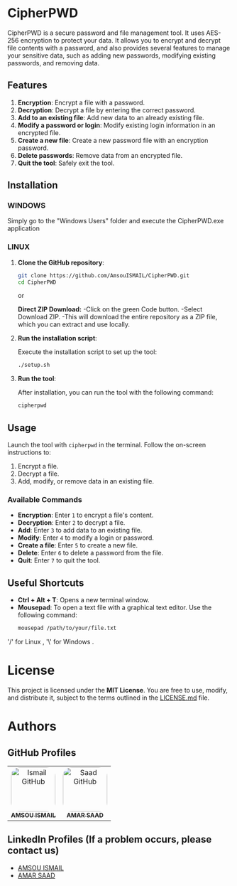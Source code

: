 
# CipherPWD

CipherPWD is a secure password and file management tool. It uses AES-256 encryption to protect your data. It allows you to encrypt and decrypt file contents with a password, and also provides several features to manage your sensitive data, such as adding new passwords, modifying existing passwords, and removing data.

## Features

1. **Encryption**: Encrypt a file with a password.
2. **Decryption**: Decrypt a file by entering the correct password.
3. **Add to an existing file**: Add new data to an already existing file.
4. **Modify a password or login**: Modify existing login information in an encrypted file.
5. **Create a new file**: Create a new password file with an encryption password.
6. **Delete passwords**: Remove data from an encrypted file.
7. **Quit the tool**: Safely exit the tool.

## Installation

### WINDOWS 

Simply go to the "Windows Users" folder and execute the CipherPWD.exe application

### LINUX

1. **Clone the GitHub repository**:

   ```bash
   git clone https://github.com/AmsouISMAIL/CipherPWD.git
   cd CipherPWD
   ```
   or
   
   **Direct ZIP Download:**
   -Click on the green Code button.
   -Select Download ZIP.
   -This will download the entire repository as a ZIP file, which you can extract and use locally.

2. **Run the installation script**:

   Execute the installation script to set up the tool:

   ```bash
   ./setup.sh
   ```

3. **Run the tool**:

   After installation, you can run the tool with the following command:

   ```bash
   cipherpwd
   ```

## Usage

Launch the tool with `cipherpwd` in the terminal. Follow the on-screen instructions to:

1. Encrypt a file.
2. Decrypt a file.
3. Add, modify, or remove data in an existing file.

### Available Commands

- **Encryption**: Enter `1` to encrypt a file's content.
- **Decryption**: Enter `2` to decrypt a file.
- **Add**: Enter `3` to add data to an existing file.
- **Modify**: Enter `4` to modify a login or password.
- **Create a file**: Enter `5` to create a new file.
- **Delete**: Enter `6` to delete a password from the file.
- **Quit**: Enter `7` to quit the tool.

## Useful Shortcuts

- **Ctrl + Alt + T**: Opens a new terminal window.
- **Mousepad**: To open a text file with a graphical text editor. Use the following command:  
  ```bash
  mousepad /path/to/your/file.txt
  ```

'/' for Linux , '\\' for Windows .

# License

This project is licensed under the **MIT License**. You are free to use, modify, and distribute it, subject to the terms outlined in the [LICENSE.md](./LICENSE.md) file.

# Authors

## GitHub Profiles

<table>
  <tr>
    <td align="center">
      <a href="https://github.com/amsou-ismail" target="_blank">
        <img src="https://github.com/amsou-ismail.png" width="100" height="100" style="border-radius: 20px;" alt="Ismail GitHub"/><br/>
        <sub><b>AMSOU ISMAIL</b></sub>
      </a>
    </td>
    <td align="center">
      <a href="https://github.com/AMARS44D" target="_blank">
        <img src="https://github.com/AMARS44D.png" width="100" height="100" style="border-radius: 20px;" alt="Saad GitHub"/><br/>
        <sub><b>AMAR SAAD</b></sub>
      </a>
    </td>
  </tr>
</table>

## LinkedIn Profiles (If a problem occurs, please contact us)

- [AMSOU ISMAIL](https://www.linkedin.com/in/amsou-ismail)
- [AMAR SAAD](https://www.linkedin.com/in/amar-saad)
